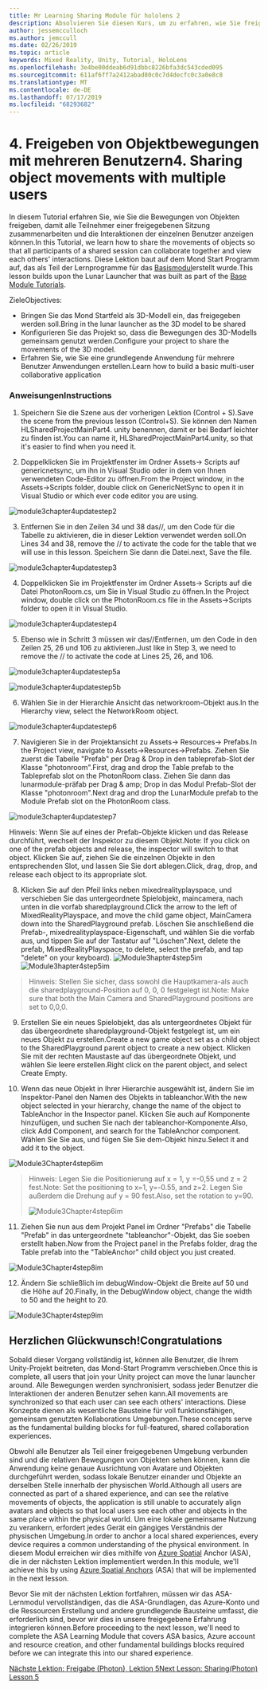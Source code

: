 ```yaml
---
title: Mr Learning Sharing Module für hololens 2
description: Absolvieren Sie diesen Kurs, um zu erfahren, wie Sie freigegebene Umgebungen mit mehreren Benutzern in einer hololens 2-Anwendung implementieren.
author: jessemcculloch
ms.author: jemccull
ms.date: 02/26/2019
ms.topic: article
keywords: Mixed Reality, Unity, Tutorial, HoloLens
ms.openlocfilehash: 3e4be00ddeab6d91dbbc8226bfa3dc543cded095
ms.sourcegitcommit: 611af6ff7a2412abad80c0c7d4decfc0c3a0e8c8
ms.translationtype: MT
ms.contentlocale: de-DE
ms.lasthandoff: 07/17/2019
ms.locfileid: "68293682"
---
```

# <a name="4-sharing-object-movements-with-multiple-users"></a><span data-ttu-id="9e4bb-104">4. Freigeben von Objektbewegungen mit mehreren Benutzern</span><span class="sxs-lookup"><span data-stu-id="9e4bb-104">4. Sharing object movements with multiple users</span></span>

<span data-ttu-id="9e4bb-105">In diesem Tutorial erfahren Sie, wie Sie die Bewegungen von Objekten freigeben, damit alle Teilnehmer einer freigegebenen Sitzung zusammenarbeiten und die Interaktionen der einzelnen Benutzer anzeigen können.</span><span class="sxs-lookup"><span data-stu-id="9e4bb-105">In this Tutorial, we learn how to share the movements of objects so that all participants of a shared session can collaborate together and view each others' interactions.</span></span> <span data-ttu-id="9e4bb-106">Diese Lektion baut auf dem Mond Start Programm auf, das als Teil der Lernprogramme für das [Basismodul](mrlearning-base.md)erstellt wurde.</span><span class="sxs-lookup"><span data-stu-id="9e4bb-106">This lesson builds upon the Lunar Launcher that was built as part of the [Base Module Tutorials](mrlearning-base.md).</span></span>

<span data-ttu-id="9e4bb-107">Ziele</span><span class="sxs-lookup"><span data-stu-id="9e4bb-107">Objectives:</span></span>

- <span data-ttu-id="9e4bb-108">Bringen Sie das Mond Startfeld als 3D-Modell ein, das freigegeben werden soll.</span><span class="sxs-lookup"><span data-stu-id="9e4bb-108">Bring in the lunar launcher as the 3D model to be shared</span></span>
- <span data-ttu-id="9e4bb-109">Konfigurieren Sie das Projekt so, dass die Bewegungen des 3D-Modells gemeinsam genutzt werden.</span><span class="sxs-lookup"><span data-stu-id="9e4bb-109">Configure your project to share the movements of the 3D model.</span></span>
- <span data-ttu-id="9e4bb-110">Erfahren Sie, wie Sie eine grundlegende Anwendung für mehrere Benutzer Anwendungen erstellen.</span><span class="sxs-lookup"><span data-stu-id="9e4bb-110">Learn how to build a basic multi-user collaborative application</span></span>

### <a name="instructions"></a><span data-ttu-id="9e4bb-111">Anweisungen</span><span class="sxs-lookup"><span data-stu-id="9e4bb-111">Instructions</span></span>


1. <span data-ttu-id="9e4bb-112">Speichern Sie die Szene aus der vorherigen Lektion (Control + S).</span><span class="sxs-lookup"><span data-stu-id="9e4bb-112">Save the scene from the previous lesson (Control+S).</span></span> <span data-ttu-id="9e4bb-113">Sie können den Namen HLSharedProjectMainPart4. unity benennen, damit er bei Bedarf leichter zu finden ist.</span><span class="sxs-lookup"><span data-stu-id="9e4bb-113">You can name it, HLSharedProjectMainPart4.unity, so that it's easier to find when you need it.</span></span>

2. <span data-ttu-id="9e4bb-114">Doppelklicken Sie im Projektfenster im Ordner Assets-> Scripts auf genericnetsync, um ihn in Visual Studio oder in dem von Ihnen verwendeten Code-Editor zu öffnen.</span><span class="sxs-lookup"><span data-stu-id="9e4bb-114">From the Project window, in the Assets->Scripts folder, double click on GenericNetSync to open it in Visual Studio or which ever code editor you are using.</span></span>  

![module3chapter4updatestep2](images/module3chapter4updatestep2.png)

3. <span data-ttu-id="9e4bb-116">Entfernen Sie in den Zeilen 34 und 38 das//, um den Code für die Tabelle zu aktivieren, die in dieser Lektion verwendet werden soll.</span><span class="sxs-lookup"><span data-stu-id="9e4bb-116">On Lines 34 and 38, remove the // to activate the code for the table that we will use in this lesson.</span></span> <span data-ttu-id="9e4bb-117">Speichern Sie dann die Datei.</span><span class="sxs-lookup"><span data-stu-id="9e4bb-117">next, Save the file.</span></span> 

![module3chapter4updatestep3](images/module3chapter4updatestep3.png)

4. <span data-ttu-id="9e4bb-119">Doppelklicken Sie im Projektfenster im Ordner Assets-> Scripts auf die Datei PhotonRoom.cs, um Sie in Visual Studio zu öffnen.</span><span class="sxs-lookup"><span data-stu-id="9e4bb-119">In the Project window, double click on the PhotonRoom.cs file in the Assets->Scripts folder to open it in Visual Studio.</span></span> 

![module3chapter4updatestep4](images/module3chapter4updatestep4.png)

5. <span data-ttu-id="9e4bb-121">Ebenso wie in Schritt 3 müssen wir das//Entfernen, um den Code in den Zeilen 25, 26 und 106 zu aktivieren.</span><span class="sxs-lookup"><span data-stu-id="9e4bb-121">Just like in Step 3, we need to remove the // to activate the code at Lines 25, 26, and 106.</span></span>

![module3chapter4updatestep5a](images/module3chapter4updatestep5a.png) 

![module3chapter4updatestep5b](images/module3chapter4updatestep5b.png)

6. <span data-ttu-id="9e4bb-124">Wählen Sie in der Hierarchie Ansicht das networkroom-Objekt aus.</span><span class="sxs-lookup"><span data-stu-id="9e4bb-124">In the Hierarchy view, select the NetworkRoom object.</span></span>

![module3chapter4updatestep6](images/module3chapter4updatestep6.png)

7. <span data-ttu-id="9e4bb-126">Navigieren Sie in der Projektansicht zu Assets-> Resources-> Prefabs.</span><span class="sxs-lookup"><span data-stu-id="9e4bb-126">In the Project view, navigate to Assets->Resources->Prefabs.</span></span> <span data-ttu-id="9e4bb-127">Ziehen Sie zuerst die Tabelle "Prefab" per Drag & Drop in den tableprefab-Slot der Klasse "photonroom".</span><span class="sxs-lookup"><span data-stu-id="9e4bb-127">First, drag and drop the Table prefab to the Tableprefab slot on the PhotonRoom class.</span></span> <span data-ttu-id="9e4bb-128">Ziehen Sie dann das lunarmodule-präfab per Drag & amp; Drop in das Modul Prefab-Slot der Klasse "photonroom".</span><span class="sxs-lookup"><span data-stu-id="9e4bb-128">Next drag and drop the LunarModule prefab to the Module Prefab slot on the PhotonRoom class.</span></span>

![module3chapter4updatestep7](images/module3chapter4updatestep7.png)

   <span data-ttu-id="9e4bb-130">Hinweis: Wenn Sie auf eines der Prefab-Objekte klicken und das Release durchführt, wechselt der Inspektor zu diesem Objekt.</span><span class="sxs-lookup"><span data-stu-id="9e4bb-130">Note: If you click on one of the prefab objects and release, the inspector will switch to that object.</span></span> <span data-ttu-id="9e4bb-131">Klicken Sie auf, ziehen Sie die einzelnen Objekte in den entsprechenden Slot, und lassen Sie Sie dort ablegen.</span><span class="sxs-lookup"><span data-stu-id="9e4bb-131">Click, drag, drop, and release each object to its appropriate slot.</span></span>

8. <span data-ttu-id="9e4bb-132">Klicken Sie auf den Pfeil links neben mixedrealityplayspace, und verschieben Sie das untergeordnete Spielobjekt, maincamera, nach unten in die vorfab sharedplayground.</span><span class="sxs-lookup"><span data-stu-id="9e4bb-132">Click the arrow to the left of MixedRealityPlayspace, and move the child game object, MainCamera down into the SharedPlayground prefab.</span></span> <span data-ttu-id="9e4bb-133">Löschen Sie anschließend die Prefab-, mixedrealityplayspace-Eigenschaft, und wählen Sie die vorfab aus, und tippen Sie auf der Tastatur auf "Löschen".</span><span class="sxs-lookup"><span data-stu-id="9e4bb-133">Next, delete the prefab, MixedRealityPlayspace, to delete, select the prefab, and tap "delete" on your keyboard).</span></span>
<span data-ttu-id="9e4bb-134">![Module3hapter4step5im](images/module3chapter4step5im.PNG)</span><span class="sxs-lookup"><span data-stu-id="9e4bb-134">![Module3hapter4step5im](images/module3chapter4step5im.PNG)</span></span>

><span data-ttu-id="9e4bb-135">Hinweis:  Stellen Sie sicher, dass sowohl die Hauptkamera-als auch die sharedplayground-Position auf 0, 0, 0 festgelegt ist.</span><span class="sxs-lookup"><span data-stu-id="9e4bb-135">Note:  Make sure that both the Main Camera and SharedPlayground positions are set to 0,0,0.</span></span>
>

9. <span data-ttu-id="9e4bb-136">Erstellen Sie ein neues Spielobjekt, das als untergeordnetes Objekt für das übergeordnete sharedplayground-Objekt festgelegt ist, um ein neues Objekt zu erstellen.</span><span class="sxs-lookup"><span data-stu-id="9e4bb-136">Create a new game object set as a child object to the SharedPlayground parent object to create a new object.</span></span> <span data-ttu-id="9e4bb-137">Klicken Sie mit der rechten Maustaste auf das übergeordnete Objekt, und wählen Sie leere erstellen.</span><span class="sxs-lookup"><span data-stu-id="9e4bb-137">Right click on the parent object, and select Create Empty.</span></span> 

10. <span data-ttu-id="9e4bb-138">Wenn das neue Objekt in Ihrer Hierarchie ausgewählt ist, ändern Sie im Inspektor-Panel den Namen des Objekts in tableanchor.</span><span class="sxs-lookup"><span data-stu-id="9e4bb-138">With the new object selected in your hierarchy, change the name of the object to TableAnchor in the Inspector panel.</span></span> <span data-ttu-id="9e4bb-139">Klicken Sie auch auf Komponente hinzufügen, und suchen Sie nach der tableanchor-Komponente.</span><span class="sxs-lookup"><span data-stu-id="9e4bb-139">Also, click Add Component, and search for the TableAnchor component.</span></span> <span data-ttu-id="9e4bb-140">Wählen Sie Sie aus, und fügen Sie Sie dem-Objekt hinzu.</span><span class="sxs-lookup"><span data-stu-id="9e4bb-140">Select it and add it to the object.</span></span> 

![Module3Chapter4step6im](images/module3chapter4step7im.PNG)

> <span data-ttu-id="9e4bb-142">Hinweis: Legen Sie die Positionierung auf x = 1, y =-0,55 und z = 2 fest.</span><span class="sxs-lookup"><span data-stu-id="9e4bb-142">Note: Set the positioning to x=1, y=-0.55, and z=2.</span></span> <span data-ttu-id="9e4bb-143">Legen Sie außerdem die Drehung auf y = 90 fest.</span><span class="sxs-lookup"><span data-stu-id="9e4bb-143">Also, set the rotation to y=90.</span></span> 
>
> ![Module3Chapter4step6im](images/module3chapter4noteim.PNG)

11. <span data-ttu-id="9e4bb-145">Ziehen Sie nun aus dem Projekt Panel im Ordner "Prefabs" die Tabelle "Prefab" in das untergeordnete "tableanchor"-Objekt, das Sie soeben erstellt haben.</span><span class="sxs-lookup"><span data-stu-id="9e4bb-145">Now from the Project panel in the Prefabs folder, drag the Table prefab into the "TableAnchor" child object you just created.</span></span>

![Module3Chapter4step8im](images/module3chapter4step8im.PNG)

12. <span data-ttu-id="9e4bb-147">Ändern Sie schließlich im debugWindow-Objekt die Breite auf 50 und die Höhe auf 20.</span><span class="sxs-lookup"><span data-stu-id="9e4bb-147">Finally, in the DebugWindow object, change the width to 50 and the height to 20.</span></span>

![Module3Chapter4step9im](images/module3chapter4step11im.PNG)

## <a name="congratulations"></a><span data-ttu-id="9e4bb-149">Herzlichen Glückwunsch!</span><span class="sxs-lookup"><span data-stu-id="9e4bb-149">Congratulations</span></span>


<span data-ttu-id="9e4bb-150">Sobald dieser Vorgang vollständig ist, können alle Benutzer, die Ihrem Unity-Projekt beitreten, das Mond-Start Programm verschieben.</span><span class="sxs-lookup"><span data-stu-id="9e4bb-150">Once this is complete, all users that join your Unity project can move the lunar launcher around.</span></span> <span data-ttu-id="9e4bb-151">Alle Bewegungen werden synchronisiert, sodass jeder Benutzer die Interaktionen der anderen Benutzer sehen kann.</span><span class="sxs-lookup"><span data-stu-id="9e4bb-151">All movements are synchronized so that each user can see each others' interactions.</span></span> <span data-ttu-id="9e4bb-152">Diese Konzepte dienen als wesentliche Bausteine für voll funktionsfähigen, gemeinsam genutzten Kollaborations Umgebungen.</span><span class="sxs-lookup"><span data-stu-id="9e4bb-152">These concepts serve as the fundamental building blocks for full-featured, shared collaboration experiences.</span></span> 

<span data-ttu-id="9e4bb-153">Obwohl alle Benutzer als Teil einer freigegebenen Umgebung verbunden sind und die relativen Bewegungen von Objekten sehen können, kann die Anwendung keine genaue Ausrichtung von Avatare und Objekten durchgeführt werden, sodass lokale Benutzer einander und Objekte an derselben Stelle innerhalb der physischen World.</span><span class="sxs-lookup"><span data-stu-id="9e4bb-153">Although all users are connected as part of a shared experience, and can see the relative movements of objects, the application is still unable to accurately align avatars and objects so that local users see each other and objects in the same place within the physical world.</span></span> <span data-ttu-id="9e4bb-154">Um eine lokale gemeinsame Nutzung zu verankern, erfordert jedes Gerät ein gängiges Verständnis der physischen Umgebung.</span><span class="sxs-lookup"><span data-stu-id="9e4bb-154">In order to anchor a local shared experiences, every device requires a common understanding of the physical environment.</span></span> <span data-ttu-id="9e4bb-155">In diesem Modul erreichen wir dies mithilfe von [Azure Spatial](<https://azure.microsoft.com/en-us/services/spatial-anchors/>) Anchor (ASA), die in der nächsten Lektion implementiert werden.</span><span class="sxs-lookup"><span data-stu-id="9e4bb-155">In this module, we'll achieve this by using [Azure Spatial Anchors](<https://azure.microsoft.com/en-us/services/spatial-anchors/>) (ASA) that will be implemented in the next lesson.</span></span>

<span data-ttu-id="9e4bb-156">Bevor Sie mit der nächsten Lektion fortfahren, müssen wir das ASA-Lernmodul vervollständigen, das die ASA-Grundlagen, das Azure-Konto und die Ressourcen Erstellung und andere grundlegende Bausteine umfasst, die erforderlich sind, bevor wir dies in unsere freigegebene Erfahrung integrieren können.</span><span class="sxs-lookup"><span data-stu-id="9e4bb-156">Before proceeding to the next lesson, we'll need to complete the ASA Learning Module that covers ASA basics, Azure account and resource creation, and other fundamental buildings blocks required before we can integrate this into our shared experience.</span></span>

<span data-ttu-id="9e4bb-157">[Nächste Lektion: Freigabe (Photon), Lektion 5](mrlearning-sharing(photon)-ch5.md)</span><span class="sxs-lookup"><span data-stu-id="9e4bb-157">[Next Lesson: Sharing(Photon) Lesson 5](mrlearning-sharing(photon)-ch5.md)</span></span>

